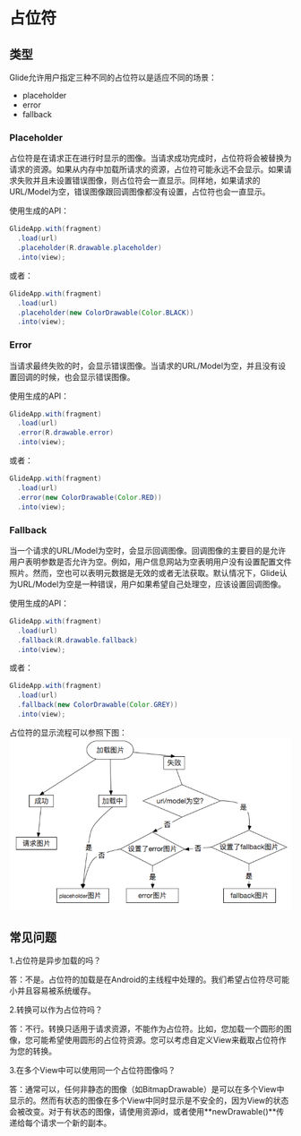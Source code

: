 # 占位符

## 类型

Glide允许用户指定三种不同的占位符以是适应不同的场景：
- placeholder
- error
- fallback

### Placeholder

占位符是在请求正在进行时显示的图像。当请求成功完成时，占位符将会被替换为请求的资源。如果从内存中加载所请求的资源，占位符可能永远不会显示。如果请求失败并且未设置错误图像，则占位符会一直显示。同样地，如果请求的URL/Model为空，错误图像跟回调图像都没有设置，占位符也会一直显示。 

使用生成的API：
```java
GlideApp.with(fragment)
  .load(url)
  .placeholder(R.drawable.placeholder)
  .into(view);
```

或者：

```java
GlideApp.with(fragment)
  .load(url)
  .placeholder(new ColorDrawable(Color.BLACK))
  .into(view);
```

### Error
当请求最终失败的时，会显示错误图像。当请求的URL/Model为空，并且没有设置回调的时候，也会显示错误图像。

使用生成的API：
```java
GlideApp.with(fragment)
  .load(url)
  .error(R.drawable.error)
  .into(view);
```

或者：

```java
GlideApp.with(fragment)
  .load(url)
  .error(new ColorDrawable(Color.RED))
  .into(view);
```

### Fallback

当一个请求的URL/Model为空时，会显示回调图像。回调图像的主要目的是允许用户表明参数是否允许为空。例如，用户信息网站为空表明用户没有设置配置文件照片。然而，空也可以表明元数据是无效的或者无法获取。默认情况下，Glide认为URL/Model为空是一种错误，用户如果希望自己处理空，应该设置回调图像。

使用生成的API：
```java
GlideApp.with(fragment)
  .load(url)
  .fallback(R.drawable.fallback)
  .into(view);
```

或者：

```java
GlideApp.with(fragment)
  .load(url)
  .fallback(new ColorDrawable(Color.GREY))
  .into(view);
```

占位符的显示流程可以参照下图：
![](../images/placeholder_flow.png)

## 常见问题

1.占位符是异步加载的吗？

答：不是。占位符的加载是在Android的主线程中处理的。我们希望占位符尽可能小并且容易被系统缓存。

2.转换可以作为占位符吗？

答：不行。转换只适用于请求资源，不能作为占位符。比如，您加载一个圆形的图像，您可能希望使用圆形的占位符资源。您可以考虑自定义View来截取占位符作为您的转换。

3.在多个View中可以使用同一个占位符图像吗？

答：通常可以，任何非静态的图像（如BitmapDrawable）是可以在多个View中显示的。然而有状态的图像在多个View中同时显示是不安全的，因为View的状态会被改变。对于有状态的图像，请使用资源id，或者使用**newDrawable()**传递给每个请求一个新的副本。